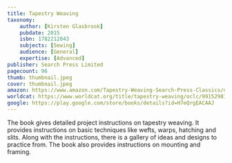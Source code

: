 ```yaml
---
title: Tapestry Weaving
taxonomy:
	author: [Kirsten Glasbrook]
	pubdate: 2015
	isbn: 1782212043
	subjects: [Sewing]
	audience: [General]
	expertise: [Advanced]
publisher: Search Press Limited
pagecount: 96
thumb: thumbnail.jpeg
cover: thumbnail.jpeg
amazon: https://www.amazon.com/Tapestry-Weaving-Search-Press-Classics/dp/1782212043/ref=sr_1_1?keywords=Tapestry+weaving&qid=1570113639&s=gateway&sr=8-1
worldcat: https://www.worldcat.org/title/tapestry-weaving/oclc/991529810&referer=brief_results
google: https://play.google.com/store/books/details?id=H7eQrgEACAAJ
---
```

The book gives detailed project instructions on tapestry weaving. It provides instructions on basic techniques like wefts, warps, hatching and slits. Along with the instructions, there is a gallery of ideas and designs to practice from. The book also provides instructions on mounting and framing.